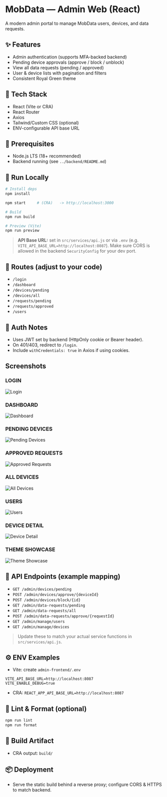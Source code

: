 # MobData — Admin Web (React)

A modern admin portal to manage MobData users, devices, and data requests.

## ✨ Features
- Admin authentication (supports MFA-backed backend)
- Pending device approvals (approve / block / unblock)
- View all data requests (pending / approved)
- User & device lists with pagination and filters
- Consistent Royal Green theme

## 🧱 Tech Stack
- React (Vite or CRA)
- React Router
- Axios
- Tailwind/Custom CSS (optional)
- ENV-configurable API base URL

## 🔧 Prerequisites
- Node.js LTS (18+ recommended)
- Backend running (see `../backend/README.md`)

## 🚀 Run Locally
```bash
# Install deps
npm install

npm start     # (CRA)   -> http://localhost:3000

# Build
npm run build

# Preview (Vite)
npm run preview
```

> **API Base URL:** set in `src/services/api.js` or via `.env` (e.g. `VITE_API_BASE_URL=http://localhost:8087`).
> Make sure CORS is allowed in the backend `SecurityConfig` for your dev port.

## 🧭 Routes (adjust to your code)
- `/login`
- `/dashboard`
- `/devices/pending`
- `/devices/all`
- `/requests/pending`
- `/requests/approved`
- `/users`

## 🔐 Auth Notes
- Uses JWT set by backend (HttpOnly cookie or Bearer header).
- On 401/403, redirect to `/login`.
- Include `withCredentials: true` in Axios if using cookies.

## Screenshots
### LOGIN
![Login](public/screenshots/login.png)
### DASHBOARD
![Dashboard](public/screenshots/dashboard.png)
### PENDING DEVICES
![Pending Devices](public/screenshots/pending-devices.png)
### APPROVED REQUESTS
![Approved Requests](public/screenshots/approved-requests.png)
### ALL DEVICES
![All Devices](public/screenshots/all-devices.png)
### USERS
![Users](public/screenshots/users.png)
### DEVICE DETAIL
![Device Detail](public/screenshots/device-detail.png)
### THEME SHOWCASE
![Theme Showcase](public/screenshots/theme-showcase.png)


## 🧪 API Endpoints (example mapping)
- `GET /admin/devices/pending`
- `POST /admin/devices/approve/{deviceId}`
- `POST /admin/devices/block/{id}`
- `GET /admin/data-requests/pending`
- `GET /admin/data-requests/all`
- `POST /admin/data-requests/approve/{requestId}`
- `GET /admin/manage/users`
- `GET /admin/manage/devices`

> Update these to match your actual service functions in `src/services/api.js`.

## ⚙️ ENV Examples
- Vite: create `admin-frontend/.env`
```
VITE_API_BASE_URL=http://localhost:8087
VITE_ENABLE_DEBUG=true
```
- CRA: `REACT_APP_API_BASE_URL=http://localhost:8087`

## 🧹 Lint & Format (optional)
```bash
npm run lint
npm run format
```

## 🧱 Build Artifact
- CRA output: `build/`

## 📦 Deployment
- Serve the static build behind a reverse proxy; configure CORS & HTTPS to match backend.
